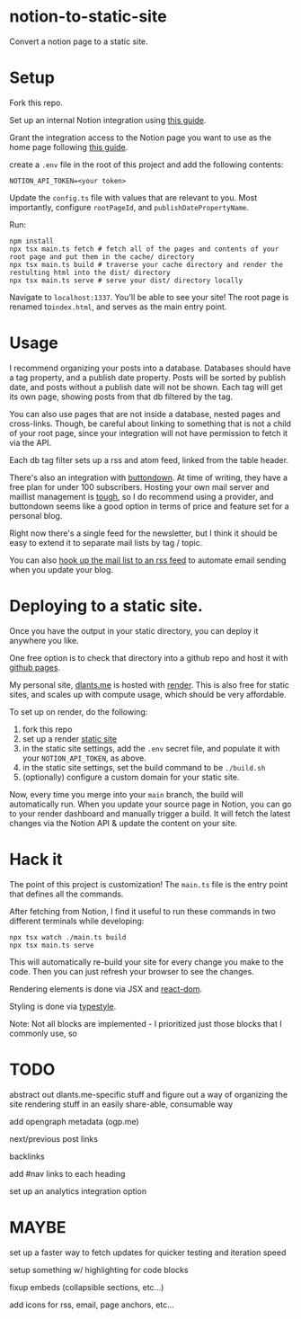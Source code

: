 # notion-to-static-site
Convert a notion page to a static site.

# Setup

Fork this repo.

Set up an internal Notion integration using [this guide](https://developers.notion.com/docs/authorization#internal-integration-auth-flow-set-up).

Grant the integration access to the Notion page you want to use as the home page following [this guide](https://developers.notion.com/docs/authorization#integration-permissions).

create a `.env` file in the root of this project and add the following contents:

```
NOTION_API_TOKEN=<your token>
```

Update the `config.ts` file with values that are relevant to you. Most importantly, configure `rootPageId`, and
`publishDatePropertyName`.

Run:
```
npm install
npx tsx main.ts fetch # fetch all of the pages and contents of your root page and put them in the cache/ directory
npx tsx main.ts build # traverse your cache directory and render the restulting html into the dist/ directory
npx tsx main.ts serve # serve your dist/ directory locally
```

Navigate to `localhost:1337`. You'll be able to see your site! The root page is renamed to`index.html`, and serves as
the main entry point.

# Usage

I recommend organizing your posts into a database. Databases should have a tag property, and a publish date property.
Posts will be sorted by publish date, and posts without a publish date will not be shown. Each tag will get its own
page, showing posts from that db filtered by the tag.

You can also use pages that are not inside a database, nested pages and cross-links. Though, be careful about linking
to something that is not a child of your root page, since your integration will not have permission to fetch it via the
API.

Each db tag filter sets up a rss and atom feed, linked from the table header.

There's also an integration with [buttondown](https://buttondown.email/). At time of writing, they have a free plan for
under 100 subscribers. Hosting your own mail server and maillist management is
[tough](https://news.ycombinator.com/item?id=32715437), so I do recommend using a provider, and buttondown seems like
a good option in terms of price and feature set for a personal blog.

Right now there's a single feed for the newsletter, but I think it should be easy to extend it to separate mail lists
by tag / topic.

You can also [hook up the mail list to an rss feed](https://buttondown.email/features/rss) to automate email sending
when you update your blog.

# Deploying to a static site.

Once you have the output in your static directory, you can deploy it anywhere you like.

One free option is to check that directory into a github repo and host it with [github pages](https://pages.github.com/).

My personal site, [dlants.me](https://dlants.me) is hosted with [render](https://render.com/). This is also free for
static sites, and scales up with compute usage, which should be very affordable.

To set up on render, do the following:

1. fork this repo
2. set up a render [static site](https://render.com/docs/static-sites)
3. in the static site settings, add the `.env` secret file, and populate it with your `NOTION_API_TOKEN`, as above.
4. in the static site settings, set the build command to be `./build.sh`
5. (optionally) configure a custom domain for your static site.

Now, every time you merge into your `main` branch, the build will automatically run. When you update your source page
in Notion, you can go to your render dashboard and manually trigger a build. It will fetch the latest changes via the
Notion API & update the content on your site.

# Hack it

The point of this project is customization! The `main.ts` file is the entry point that defines all the commands.

After fetching from Notion, I find it useful to run these commands in two different terminals while developing:
```
npx tsx watch ./main.ts build
npx tsx main.ts serve
```

This will automatically re-build your site for every change you make to the code. Then you can just refresh your
browser to see the changes.

Rendering elements is done via JSX and [react-dom](https://react.dev/reference/react-dom/server).

Styling is done via [typestyle](https://typestyle.github.io/#/).

Note: Not all blocks are implemented - I prioritized just those blocks that I commonly use, so

# TODO

abstract out dlants.me-specific stuff and figure out a way of organizing the site rendering stuff in an easily share-able, consumable way

add opengraph metadata (ogp.me)

next/previous post links

backlinks

add #nav links to each heading

set up an analytics integration option

# MAYBE

set up a faster way to fetch updates for quicker testing and iteration speed

setup something w/ highlighting for code blocks

fixup embeds (collapsible sections, etc...)

add icons for rss, email, page anchors, etc...
